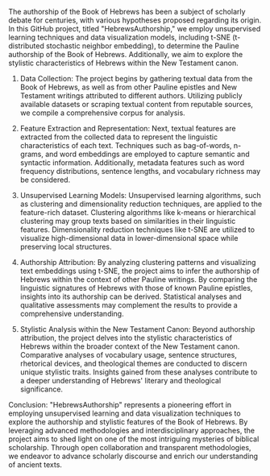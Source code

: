 The authorship of the Book of Hebrews has been a subject of scholarly debate for centuries, with various hypotheses proposed regarding its origin.
In this GitHub project, titled "HebrewsAuthorship," we employ unsupervised learning techniques and data visualization models, including t-SNE (t-distributed stochastic neighbor embedding), to determine the Pauline authorship of the Book of Hebrews. 
Additionally, we aim to explore the stylistic characteristics of Hebrews within the New Testament canon.

1. Data Collection:
The project begins by gathering textual data from the Book of Hebrews, as well as from other Pauline epistles and New Testament writings attributed to different authors. Utilizing publicly available datasets or scraping textual content from reputable sources, we compile a comprehensive corpus for analysis.

2. Feature Extraction and Representation:
Next, textual features are extracted from the collected data to represent the linguistic characteristics of each text. Techniques such as bag-of-words, n-grams, and word embeddings are employed to capture semantic and syntactic information. Additionally, metadata features such as word frequency distributions, sentence lengths, and vocabulary richness may be considered.

3. Unsupervised Learning Models:
Unsupervised learning algorithms, such as clustering and dimensionality reduction techniques, are applied to the feature-rich dataset. Clustering algorithms like k-means or hierarchical clustering may group texts based on similarities in their linguistic features. Dimensionality reduction techniques like t-SNE are utilized to visualize high-dimensional data in lower-dimensional space while preserving local structures.

4. Authorship Attribution:
By analyzing clustering patterns and visualizing text embeddings using t-SNE, the project aims to infer the authorship of Hebrews within the context of other Pauline writings. By comparing the linguistic signatures of Hebrews with those of known Pauline epistles, insights into its authorship can be derived. Statistical analyses and qualitative assessments may complement the results to provide a comprehensive understanding.

5. Stylistic Analysis within the New Testament Canon:
Beyond authorship attribution, the project delves into the stylistic characteristics of Hebrews within the broader context of the New Testament canon. Comparative analyses of vocabulary usage, sentence structures, rhetorical devices, and theological themes are conducted to discern unique stylistic traits. Insights gained from these analyses contribute to a deeper understanding of Hebrews' literary and theological significance.

Conclusion:
"HebrewsAuthorship" represents a pioneering effort in employing unsupervised learning and data visualization techniques to explore the authorship and stylistic features of the Book of Hebrews. By leveraging advanced methodologies and interdisciplinary approaches, the project aims to shed light on one of the most intriguing mysteries of biblical scholarship. Through open collaboration and transparent methodologies, we endeavor to advance scholarly discourse and enrich our understanding of ancient texts.
